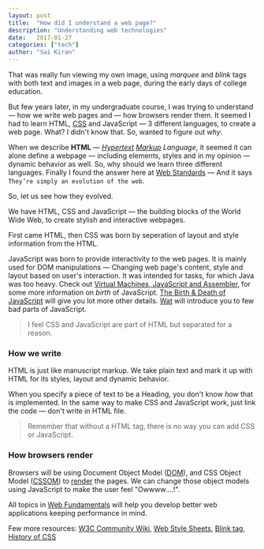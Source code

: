 ```yaml
---
layout: post
title:  "How did I understand a web page?"
description: "Understanding web technologies"
date:   2017-01-27
categories: ["tech"]
author: "Sai Kiran"
---
```


That was really fun viewing my own image, using *marquee* and *blink* tags with both text and images 
in a web page, during the early days of college education.

But few years later, in my undergraduate course, I was trying to understand &mdash; 
how we write web pages and &mdash; how browsers render them.
It seemed I had to learn HTML, [CSS][] and JavaScript &mdash; 3 different 
languages, to create a web page. What? I didn't know that. So, wanted to 
figure out *why*.

When we describe **HTML** &mdash; *[Hypertext][] [Markup][] Language*, it 
seemed it can alone define a webpage &mdash; including elements, styles and 
in my opinion &mdash; dynamic behavior as well.
So, why should we learn three different languages. Finally I found the answer 
here at [Web Standards][] &mdash; And it says `They’re simply an evolution of the web`.

So, let us see how they evolved.

We have HTML, CSS and JavaScript &mdash; the building blocks of 
the World Wide Web, to create stylish and interactive webpages.

First came HTML, then CSS was born by seperation of layout and style information from the HTML.


JavaScript was born to provide interactivity to the web pages. It is mainly used for 
DOM manipulations &mdash; Changing web page's content, style and layout based on user's 
interaction. It was intended for tasks, for which Java was too heavy.
Check out [Virtual Machines, JavaScript and Assembler][Scott Hanselman, "Virtual Machines, JavaScript and Assembler" - Fluent 2014 Keynote], 
for some more information on *birth* of JavaScript. [The Birth & Death of JavaScript][]  will give 
you lot more other details. [Wat][] will introduce you to few bad parts of JavaScript.

> I feel CSS and JavaScript are part of HTML but separated for a reason. 


### How we write

HTML is just like manuscript markup.
We take plain text and mark it up with HTML for its styles, layout and dynamic behavior. 

When you specify a piece of text to be a Heading, you don't know *how* that is implemented. In the 
same way to make CSS and JavaScript work, just link the code &mdash; don't write in HTML file.

> Remember that without a HTML tag, there is no way you can add CSS or JavaScript.

### How browsers render

Browsers will be using Document Object Model ([DOM][]), and CSS Object Model ([CSSOM][]) 
to [render][Page rendering] the pages. We can change those object models using JavaScript to make 
the user feel "Owwww....!".    

All topics in [Web Fundamentals][] will help you develop better web applications keeping 
performance in mind.

Few more resources: [W3C Community Wiki](https://www.w3.org/community/webed/wiki/Main_Page), [Web Style Sheets](https://www.w3.org/Style/), [Blink tag](https://www.w3.org/Style/customdtd), [History of CSS](https://www.w3.org/Style/LieBos2e/history/Overview.html)


[Hypertext]: https://www.w3.org/WhatIs.html
[Markup]: https://en.wikipedia.org/wiki/Markup_language#Etymology_and_origin
[Web Standards]: https://www.w3.org/community/webed/wiki/The_web_standards_model_-_HTML_CSS_and_JavaScript
[CSS]: https://www.w3.org/Style/LieBos2e/history/Overview.html
[CSS Timeline]: https://www.w3.org/Style/CSS20/
[CSS History]: https://www.w3.org/Style/CSS20/history.html

[DOM]: https://www.w3.org/TR/DOM-Level-2-Core/introduction.html
[CSSOM]: https://varvy.com/performance/cssom.html
[Page rendering]: https://developers.google.com/web/fundamentals/performance/critical-rendering-path/render-tree-construction
[Scott Hanselman, "Virtual Machines, JavaScript and Assembler" - Fluent 2014 Keynote]: https://www.youtube.com/watch?v=UzyoT4DziQ4&feature=youtu.be
[Web Fundamentals]: https://developers.google.com/web/fundamentals/
[Wat]: https://www.destroyallsoftware.com/talks/wat
[The Birth & Death of JavaScript]: https://www.destroyallsoftware.com/talks/the-birth-and-death-of-javascript

<!--Webpage is marked up using tags-->

<!--You specify `what` in HTML and `how` in CSS and JavaScript, depending on the what you are -->
<!--trying to do: styling and layout, or behavior. Sometimes we tend to write CSS and/or JavaScript in HTML file.--> 
<!--It seems OK &mdash; but not. Because rather than *what* you are specifying *how*. -->
<!--Then, the file will be clumsy with *what* and *how*.-->